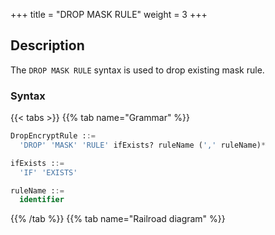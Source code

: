 +++
title = "DROP MASK RULE"
weight = 3
+++

## Description

The `DROP MASK RULE` syntax is used to drop existing mask rule.

### Syntax

{{< tabs >}}
{{% tab name="Grammar" %}}
```sql
DropEncryptRule ::=
  'DROP' 'MASK' 'RULE' ifExists? ruleName (',' ruleName)*

ifExists ::=
  'IF' 'EXISTS'

ruleName ::=
  identifier
```
{{% /tab %}}
{{% tab name="Railroad diagram" %}}
<iframe frameborder="0" name="diagram" id="diagram" width="100%" height="100%"></iframe>
{{% /tab %}}
{{< /tabs >}}

### Supplement

- `ifExists` clause used for avoid `Mask rule not exists` error.

### Example

- Drop mask rule

```sql
DROP MASK RULE t_mask, t_mask_1;
```

- Drop mask rule with `ifExists` clause

```sql
DROP MASK RULE IF EXISTS t_mask, t_mask_1;
```

### Reserved words

`DROP`, `MASK`, `RULE`

### Related links

- [Reserved word](/en/user-manual/shardingsphere-proxy/distsql/syntax/reserved-word/)
